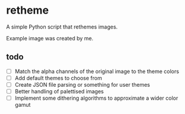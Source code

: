 # retheme

A simple Python script that rethemes images.

Example image was created by me.

## todo

- [ ] Match the alpha channels of the original image to the theme colors
- [ ] Add default themes to choose from
- [ ] Create JSON file parsing or something for user themes
- [ ] Better handling of palettised images
- [ ] Implement some dithering algorithms to approximate a wider color gamut
